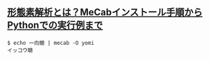 ## [形態素解析とは？MeCabインストール手順からPythonでの実行例まで](https://mieruca-ai.com/ai/morphological_analysis_mecab/)

```
$ echo 一向聴 | mecab -O yomi
イッコウ聴
```
